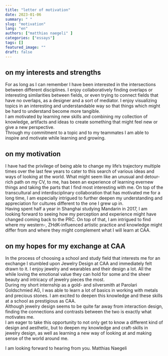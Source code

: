 ```yaml
---
title: "letter of motivation"
date: 2023-01-06
summary: " "
slug: "motivation"
lang: "en"
authors: ["matthias naegeli" ]
categories: ["essays"]
tags: []
featured_image: ""
draft: false
---
```


## on my interests and strengths		
For as long as I can remember I have been interested in the intersections between different disciplines. I enjoy collaboratively finding overlaps or interesting similarities between fields, or even trying to connect fields that have no overlaps, as a designer and a sort of mediator. I enjoy visualizing topics in an interesting and understandable way so that things which might be hard to understand become more tangible.  
I am motivated by learning new skills and combining my collection of knowledge, artifacts and ideas to create something that might feel new or give a new perspective.  
Through my commitment to a topic and to my teammates I am able to inspire and motivate while learning and growing.				

## on my motivation					
I have had the privilege of being able to change my life‘s trajectory multiple times over the last few years to cater to this search of various ideas and ways of looking at the world. What might seem like an unusual and detour-rich path on my CV, to me, has been an experience of learning evernew things and taking the parts that I find most interesting with me. 
On top of the transcultural and interdisciplinary collaboration that has motivated me for a long time, I am especially intrigued to further deepen my understanding and appreciation for cultures different to the one I grew up in.  
Having spent half a year in Shanghai studying Mandarin in 2017, I am looking forward to seeing how my perception and experience might have changed coming back to the PRC. On top of that, I am intrigued to find where my western-, ZHdK-influenced artistic practice and knowledge might differ from and where they might complement what I will learn at CAA.	

## on my hopes for my exchange at CAA			
In the process of choosing a school and study field that interests me for an exchange I stumbled upon Jewelry Design at CAA and immediately felt drawn to it. I enjoy jewelry and wearables and their design a lot. All the while loving the emotional value they can hold for some and the sheer beauty and intricacy of jewelry pieces the most.  
During my short internship as a gold- and silversmith at Parolari Goldschmied AG, I was able to learn a lot of basics in working with metals and precious stones. I am excited to deepen this knowledge and these skills at a school as prestigious as CAA.  
Although jewelry design seems to be quite far away from interaction design, finding the connections and contrasts between the two is exactly what motivates me.  
I am eager to take this opportunity to not only get to know a different kind of design and aesthetic, but to deepen my knowledge and craft-skills in jewelry design, as well as learning a new way of looking at and making sense of the world around me.   


I am looking forward to hearing from you. 
Matthias Naegeli